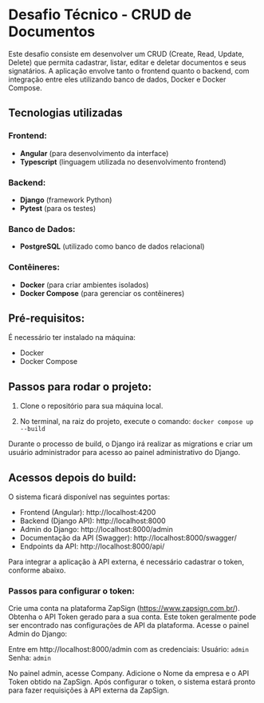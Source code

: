 # Desafio Técnico - CRUD de Documentos

Este desafio consiste em desenvolver um CRUD (Create, Read, Update, Delete) que permita cadastrar, listar, editar e deletar documentos e seus signatários. A aplicação envolve tanto o frontend quanto o backend, com integração entre eles utilizando banco de dados, Docker e Docker Compose.

## Tecnologias utilizadas

### Frontend:
- **Angular** (para desenvolvimento da interface)
- **Typescript** (linguagem utilizada no desenvolvimento frontend)

### Backend:
- **Django** (framework Python)
- **Pytest** (para os testes)

### Banco de Dados:
- **PostgreSQL** (utilizado como banco de dados relacional)

### Contêineres:
- **Docker** (para criar ambientes isolados)
- **Docker Compose** (para gerenciar os contêineres)

## Pré-requisitos:

É necessário ter instalado na máquina:
- Docker
- Docker Compose

## Passos para rodar o projeto:

1. Clone o repositório para sua máquina local.

2. No terminal, na raiz do projeto, execute o comando:
`docker compose up --build`

Durante o processo de build, o Django irá realizar as migrations e criar um usuário administrador para acesso ao painel administrativo do Django.

## Acessos depois do build:

O sistema ficará disponível nas seguintes portas:

- Frontend (Angular): http://localhost:4200
- Backend (Django API): http://localhost:8000
- Admin do Django: http://localhost:8000/admin
- Documentação da API (Swagger): http://localhost:8000/swagger/
- Endpoints da API: http://localhost:8000/api/


Para integrar a aplicação à API externa, é necessário cadastrar o token, conforme abaixo.

### Passos para configurar o token:
Crie uma conta na plataforma ZapSign (https://www.zapsign.com.br/).
Obtenha o API Token gerado para a sua conta. Este token geralmente pode ser encontrado nas configurações de API da plataforma.
Acesse o painel Admin do Django:

Entre em http://localhost:8000/admin com as credenciais:
Usuário: `admin`
Senha: `admin`

No painel admin, acesse Company.
Adicione o Nome da empresa e o API Token obtido na ZapSign.
Após configurar o token, o sistema estará pronto para fazer requisições à API externa da ZapSign.


